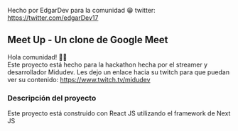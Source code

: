 Hecho por EdgarDev para la comunidad 😁
twitter: https://twitter.com/edgarDev17
## Meet Up - Un clone de Google Meet

Hola comunidad! 👋🏼 <br>
Este proyecto está hecho para la hackathon hecha por el streamer
y desarrollador Midudev. Les dejo un enlace hacia su twitch para que 
puedan ver su contenido: https://www.twitch.tv/midudev <br>

### Descripción del proyecto

Este proyecto está construido con React JS utilizando el framework de Next JS<br>
